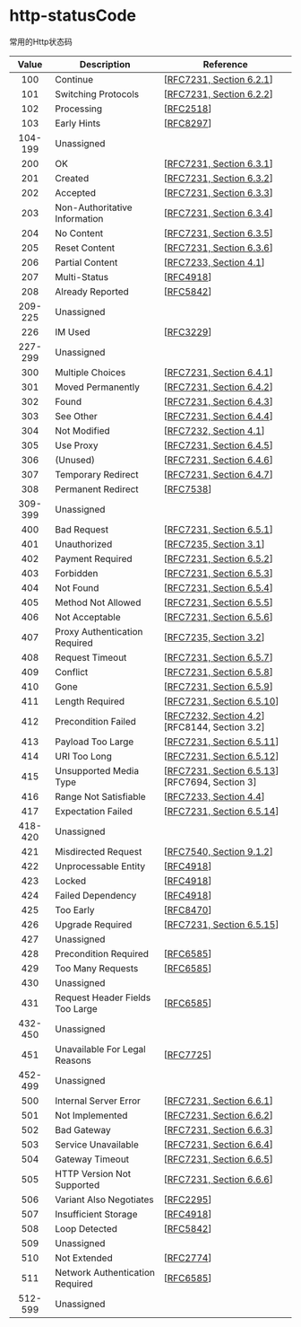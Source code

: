 # http-statusCode
常用的Http状态码
<table xmlns="http://www.w3.org/1999/xhtml" id="table-http-status-codes-1" class="sortable">
    <thead>
        <tr style="cursor: pointer;">
            <th>Value</th>
            <th>Description </th>
            <th>Reference </th>
        </tr>
    </thead>
    <tbody>
        <tr>
            <td align="center">100</td>
            <td>Continue</td>
            <td>[<a href="https://www.iana.org/go/rfc7231">RFC7231, Section 6.2.1</a>]</td>
        </tr>
        <tr>
            <td align="center">101</td>
            <td>Switching Protocols</td>
            <td>[<a href="https://www.iana.org/go/rfc7231">RFC7231, Section 6.2.2</a>]</td>
        </tr>
        <tr>
            <td align="center">102</td>
            <td>Processing</td>
            <td>[<a href="https://www.iana.org/go/rfc2518">RFC2518</a>]</td>
        </tr>
        <tr>
            <td align="center">103</td>
            <td>Early Hints</td>
            <td>[<a href="https://www.iana.org/go/rfc8297">RFC8297</a>]</td>
        </tr>
        <tr>
            <td align="center">104-199</td>
            <td>Unassigned</td>
            <td></td>
        </tr>
        <tr>
            <td align="center">200</td>
            <td>OK</td>
            <td>[<a href="https://www.iana.org/go/rfc7231">RFC7231, Section 6.3.1</a>]</td>
        </tr>
        <tr>
            <td align="center">201</td>
            <td>Created</td>
            <td>[<a href="https://www.iana.org/go/rfc7231">RFC7231, Section 6.3.2</a>]</td>
        </tr>
        <tr>
            <td align="center">202</td>
            <td>Accepted</td>
            <td>[<a href="https://www.iana.org/go/rfc7231">RFC7231, Section 6.3.3</a>]</td>
        </tr>
        <tr>
            <td align="center">203</td>
            <td>Non-Authoritative Information</td>
            <td>[<a href="https://www.iana.org/go/rfc7231">RFC7231, Section 6.3.4</a>]</td>
        </tr>
        <tr>
            <td align="center">204</td>
            <td>No Content</td>
            <td>[<a href="https://www.iana.org/go/rfc7231">RFC7231, Section 6.3.5</a>]</td>
        </tr>
        <tr>
            <td align="center">205</td>
            <td>Reset Content</td>
            <td>[<a href="https://www.iana.org/go/rfc7231">RFC7231, Section 6.3.6</a>]</td>
        </tr>
        <tr>
            <td align="center">206</td>
            <td>Partial Content</td>
            <td>[<a href="https://www.iana.org/go/rfc7233">RFC7233, Section 4.1</a>]</td>
        </tr>
        <tr>
            <td align="center">207</td>
            <td>Multi-Status</td>
            <td>[<a href="https://www.iana.org/go/rfc4918">RFC4918</a>]</td>
        </tr>
        <tr>
            <td align="center">208</td>
            <td>Already Reported</td>
            <td>[<a href="https://www.iana.org/go/rfc5842">RFC5842</a>]</td>
        </tr>
        <tr>
            <td align="center">209-225</td>
            <td>Unassigned</td>
            <td></td>
        </tr>
        <tr>
            <td align="center">226</td>
            <td>IM Used</td>
            <td>[<a href="https://www.iana.org/go/rfc3229">RFC3229</a>]</td>
        </tr>
        <tr>
            <td align="center">227-299</td>
            <td>Unassigned</td>
            <td></td>
        </tr>
        <tr>
            <td align="center">300</td>
            <td>Multiple Choices</td>
            <td>[<a href="https://www.iana.org/go/rfc7231">RFC7231, Section 6.4.1</a>]</td>
        </tr>
        <tr>
            <td align="center">301</td>
            <td>Moved Permanently</td>
            <td>[<a href="https://www.iana.org/go/rfc7231">RFC7231, Section 6.4.2</a>]</td>
        </tr>
        <tr>
            <td align="center">302</td>
            <td>Found</td>
            <td>[<a href="https://www.iana.org/go/rfc7231">RFC7231, Section 6.4.3</a>]</td>
        </tr>
        <tr>
            <td align="center">303</td>
            <td>See Other</td>
            <td>[<a href="https://www.iana.org/go/rfc7231">RFC7231, Section 6.4.4</a>]</td>
        </tr>
        <tr>
            <td align="center">304</td>
            <td>Not Modified</td>
            <td>[<a href="https://www.iana.org/go/rfc7232">RFC7232, Section 4.1</a>]</td>
        </tr>
        <tr>
            <td align="center">305</td>
            <td>Use Proxy</td>
            <td>[<a href="https://www.iana.org/go/rfc7231">RFC7231, Section 6.4.5</a>]</td>
        </tr>
        <tr>
            <td align="center">306</td>
            <td>(Unused)</td>
            <td>[<a href="https://www.iana.org/go/rfc7231">RFC7231, Section 6.4.6</a>]</td>
        </tr>
        <tr>
            <td align="center">307</td>
            <td>Temporary Redirect</td>
            <td>[<a href="https://www.iana.org/go/rfc7231">RFC7231, Section 6.4.7</a>]</td>
        </tr>
        <tr>
            <td align="center">308</td>
            <td>Permanent Redirect</td>
            <td>[<a href="https://www.iana.org/go/rfc7538">RFC7538</a>]</td>
        </tr>
        <tr>
            <td align="center">309-399</td>
            <td>Unassigned</td>
            <td></td>
        </tr>
        <tr>
            <td align="center">400</td>
            <td>Bad Request</td>
            <td>[<a href="https://www.iana.org/go/rfc7231">RFC7231, Section 6.5.1</a>]</td>
        </tr>
        <tr>
            <td align="center">401</td>
            <td>Unauthorized</td>
            <td>[<a href="https://www.iana.org/go/rfc7235">RFC7235, Section 3.1</a>]</td>
        </tr>
        <tr>
            <td align="center">402</td>
            <td>Payment Required</td>
            <td>[<a href="https://www.iana.org/go/rfc7231">RFC7231, Section 6.5.2</a>]</td>
        </tr>
        <tr>
            <td align="center">403</td>
            <td>Forbidden</td>
            <td>[<a href="https://www.iana.org/go/rfc7231">RFC7231, Section 6.5.3</a>]</td>
        </tr>
        <tr>
            <td align="center">404</td>
            <td>Not Found</td>
            <td>[<a href="https://www.iana.org/go/rfc7231">RFC7231, Section 6.5.4</a>]</td>
        </tr>
        <tr>
            <td align="center">405</td>
            <td>Method Not Allowed</td>
            <td>[<a href="https://www.iana.org/go/rfc7231">RFC7231, Section 6.5.5</a>]</td>
        </tr>
        <tr>
            <td align="center">406</td>
            <td>Not Acceptable</td>
            <td>[<a href="https://www.iana.org/go/rfc7231">RFC7231, Section 6.5.6</a>]</td>
        </tr>
        <tr>
            <td align="center">407</td>
            <td>Proxy Authentication Required</td>
            <td>[<a href="https://www.iana.org/go/rfc7235">RFC7235, Section 3.2</a>]</td>
        </tr>
        <tr>
            <td align="center">408</td>
            <td>Request Timeout</td>
            <td>[<a href="https://www.iana.org/go/rfc7231">RFC7231, Section 6.5.7</a>]</td>
        </tr>
        <tr>
            <td align="center">409</td>
            <td>Conflict</td>
            <td>[<a href="https://www.iana.org/go/rfc7231">RFC7231, Section 6.5.8</a>]</td>
        </tr>
        <tr>
            <td align="center">410</td>
            <td>Gone</td>
            <td>[<a href="https://www.iana.org/go/rfc7231">RFC7231, Section 6.5.9</a>]</td>
        </tr>
        <tr>
            <td align="center">411</td>
            <td>Length Required</td>
            <td>[<a href="https://www.iana.org/go/rfc7231">RFC7231, Section 6.5.10</a>]</td>
        </tr>
        <tr>
            <td align="center">412</td>
            <td>Precondition Failed</td>
            <td>[<a href="https://www.iana.org/go/rfc7232">RFC7232, Section 4.2</a>][RFC8144, Section 3.2]</td>
        </tr>
        <tr>
            <td align="center">413</td>
            <td>Payload Too Large</td>
            <td>[<a href="https://www.iana.org/go/rfc7231">RFC7231, Section 6.5.11</a>]</td>
        </tr>
        <tr>
            <td align="center">414</td>
            <td>URI Too Long</td>
            <td>[<a href="https://www.iana.org/go/rfc7231">RFC7231, Section 6.5.12</a>]</td>
        </tr>
        <tr>
            <td align="center">415</td>
            <td>Unsupported Media Type</td>
            <td>[<a href="https://www.iana.org/go/rfc7231">RFC7231, Section 6.5.13</a>][RFC7694, Section 3]</td>
        </tr>
        <tr>
            <td align="center">416</td>
            <td>Range Not Satisfiable</td>
            <td>[<a href="https://www.iana.org/go/rfc7233">RFC7233, Section 4.4</a>]</td>
        </tr>
        <tr>
            <td align="center">417</td>
            <td>Expectation Failed</td>
            <td>[<a href="https://www.iana.org/go/rfc7231">RFC7231, Section 6.5.14</a>]</td>
        </tr>
        <tr>
            <td align="center">418-420</td>
            <td>Unassigned</td>
            <td></td>
        </tr>
        <tr>
            <td align="center">421</td>
            <td>Misdirected Request</td>
            <td>[<a href="https://www.iana.org/go/rfc7540">RFC7540, Section 9.1.2</a>]</td>
        </tr>
        <tr>
            <td align="center">422</td>
            <td>Unprocessable Entity</td>
            <td>[<a href="https://www.iana.org/go/rfc4918">RFC4918</a>]</td>
        </tr>
        <tr>
            <td align="center">423</td>
            <td>Locked</td>
            <td>[<a href="https://www.iana.org/go/rfc4918">RFC4918</a>]</td>
        </tr>
        <tr>
            <td align="center">424</td>
            <td>Failed Dependency</td>
            <td>[<a href="https://www.iana.org/go/rfc4918">RFC4918</a>]</td>
        </tr>
        <tr>
            <td align="center">425</td>
            <td>Too Early</td>
            <td>[<a href="https://www.iana.org/go/rfc8470">RFC8470</a>]</td>
        </tr>
        <tr>
            <td align="center">426</td>
            <td>Upgrade Required</td>
            <td>[<a href="https://www.iana.org/go/rfc7231">RFC7231, Section 6.5.15</a>]</td>
        </tr>
        <tr>
            <td align="center">427</td>
            <td>Unassigned</td>
            <td></td>
        </tr>
        <tr>
            <td align="center">428</td>
            <td>Precondition Required</td>
            <td>[<a href="https://www.iana.org/go/rfc6585">RFC6585</a>]</td>
        </tr>
        <tr>
            <td align="center">429</td>
            <td>Too Many Requests</td>
            <td>[<a href="https://www.iana.org/go/rfc6585">RFC6585</a>]</td>
        </tr>
        <tr>
            <td align="center">430</td>
            <td>Unassigned</td>
            <td></td>
        </tr>
        <tr>
            <td align="center">431</td>
            <td>Request Header Fields Too Large</td>
            <td>[<a href="https://www.iana.org/go/rfc6585">RFC6585</a>]</td>
        </tr>
        <tr>
            <td align="center">432-450</td>
            <td>Unassigned</td>
            <td></td>
        </tr>
        <tr>
            <td align="center">451</td>
            <td>Unavailable For Legal Reasons</td>
            <td>[<a href="https://www.iana.org/go/rfc7725">RFC7725</a>]</td>
        </tr>
        <tr>
            <td align="center">452-499</td>
            <td>Unassigned</td>
            <td></td>
        </tr>
        <tr>
            <td align="center">500</td>
            <td>Internal Server Error</td>
            <td>[<a href="https://www.iana.org/go/rfc7231">RFC7231, Section 6.6.1</a>]</td>
        </tr>
        <tr>
            <td align="center">501</td>
            <td>Not Implemented</td>
            <td>[<a href="https://www.iana.org/go/rfc7231">RFC7231, Section 6.6.2</a>]</td>
        </tr>
        <tr>
            <td align="center">502</td>
            <td>Bad Gateway</td>
            <td>[<a href="https://www.iana.org/go/rfc7231">RFC7231, Section 6.6.3</a>]</td>
        </tr>
        <tr>
            <td align="center">503</td>
            <td>Service Unavailable</td>
            <td>[<a href="https://www.iana.org/go/rfc7231">RFC7231, Section 6.6.4</a>]</td>
        </tr>
        <tr>
            <td align="center">504</td>
            <td>Gateway Timeout</td>
            <td>[<a href="https://www.iana.org/go/rfc7231">RFC7231, Section 6.6.5</a>]</td>
        </tr>
        <tr>
            <td align="center">505</td>
            <td>HTTP Version Not Supported</td>
            <td>[<a href="https://www.iana.org/go/rfc7231">RFC7231, Section 6.6.6</a>]</td>
        </tr>
        <tr>
            <td align="center">506</td>
            <td>Variant Also Negotiates</td>
            <td>[<a href="https://www.iana.org/go/rfc2295">RFC2295</a>]</td>
        </tr>
        <tr>
            <td align="center">507</td>
            <td>Insufficient Storage</td>
            <td>[<a href="https://www.iana.org/go/rfc4918">RFC4918</a>]</td>
        </tr>
        <tr>
            <td align="center">508</td>
            <td>Loop Detected</td>
            <td>[<a href="https://www.iana.org/go/rfc5842">RFC5842</a>]</td>
        </tr>
        <tr>
            <td align="center">509</td>
            <td>Unassigned</td>
            <td></td>
        </tr>
        <tr>
            <td align="center">510</td>
            <td>Not Extended</td>
            <td>[<a href="https://www.iana.org/go/rfc2774">RFC2774</a>]</td>
        </tr>
        <tr>
            <td align="center">511</td>
            <td>Network Authentication Required</td>
            <td>[<a href="https://www.iana.org/go/rfc6585">RFC6585</a>]</td>
        </tr>
        <tr>
            <td align="center">512-599</td>
            <td>Unassigned</td>
            <td></td>
        </tr>
    </tbody>
</table>
